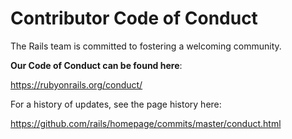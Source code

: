 # Contributor Code of Conduct

The Rails team is committed to fostering a welcoming community.

**Our Code of Conduct can be found here**:

https://rubyonrails.org/conduct/

For a history of updates, see the page history here:

https://github.com/rails/homepage/commits/master/conduct.html


